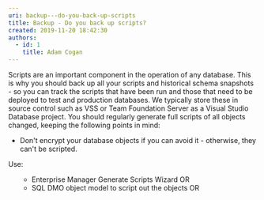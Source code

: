 ```yaml
---
uri: backup---do-you-back-up-scripts
title: Backup - Do you back up scripts?
created: 2019-11-20 18:42:30
authors:
  - id: 1
    title: Adam Cogan
---
```





<span class='intro'> <p>Scripts are an important component in the operation of any database. This is why you should back up all your scripts and historical schema snapshots - so you can track the scripts that have been run and those that need to be deployed to test and production databases. We typically store these in source control such as VSS or Team Foundation Server as a Visual Studio Database project. You should regularly generate full scripts of all objects changed, keeping the following points in mind&#58;<br></p><ul><li>Don't encrypt your database objects if you can avoid it - otherwise, they can't be scripted.</li></ul><p>​Use&#58;</p><ul><ul><li>​Enterprise Manager Generate Scripts Wizard OR​<br></li><li>​SQL DMO object model to script out the objects OR​<br></li></ul></ul><br> </span>




